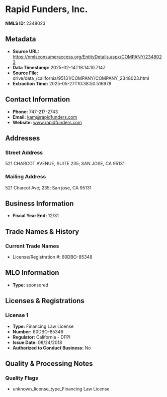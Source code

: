 # Rapid Funders, Inc.

**NMLS ID:** 2348023

## Metadata
- **Source URL:** https://nmlsconsumeraccess.org/EntityDetails.aspx/COMPANY/2348023
- **Data Timestamp:** 2025-02-14T18:14:10.714Z
- **Source File:** drive/data_/california/95131/COMPANY/COMPANY_2348023.html
- **Extraction Time:** 2025-05-27T10:38:50.516978

## Contact Information
- **Phone:** 747-217-2743
- **Email:** kam@rapidfunders.com
- **Website:** www.rapidfunders.com

## Addresses
### Street Address
521 CHARCOT AVENUE, SUITE 235; SAN JOSE, CA 95131

### Mailing Address
521 Charcot Ave; 235; San jose, CA 95131

## Business Information
- **Fiscal Year End:** 12/31

## Trade Names & History
### Current Trade Names
- License/Registration #: 60DBO-85348

## MLO Information
- **Type:** sponsored

## Licenses & Registrations

### License 1
- **Type:** Financing Law License
- **Number:** 60DBO-85348
- **Regulator:** California - DFPI
- **Issue Date:** 08/24/2018
- **Authorized to Conduct Business:** No

## Quality & Processing Notes
### Quality Flags
- unknown_license_type_Financing Law License
